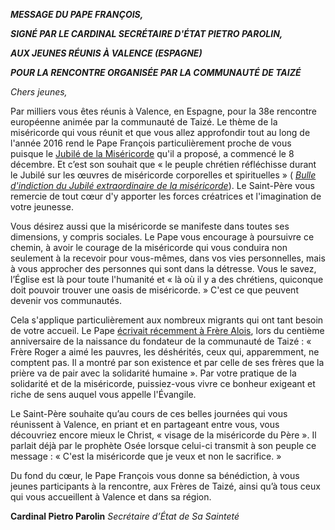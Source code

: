***MESSAGE DU PAPE FRANÇOIS,***

***SIGNÉ PAR LE CARDINAL SECRÉTAIRE D'ÉTAT PIETRO PAROLIN,***

***AUX JEUNES RÉUNIS À VALENCE (ESPAGNE)***

***POUR LA RENCONTRE ORGANISÉE PAR LA COMMUNAUTÉ DE TAIZÉ***

*Chers jeunes,*

Par milliers vous êtes réunis à Valence, en Espagne, pour la 38e rencontre européenne animée par la communauté de Taizé. Le thème de la miséricorde qui vous réunit et que vous allez approfondir tout au long de l'année 2016 rend le Pape François particulièrement proche de vous puisque le [Jubilé de la Miséricorde](http://www.iubilaeummisericordiae.va/content/gdm/fr.html) qu'il a proposé, a commencé le 8 décembre. Et c’est son souhait que « le peuple chrétien réfléchisse durant le Jubilé sur les œuvres de miséricorde corporelles et spirituelles » ( *[Bulle d'indiction du Jubilé extraordinaire de la miséricorde](http://w2.vatican.va/content/francesco/fr/bulls/documents/papa-francesco_bolla_20150411_misericordiae-vultus.html)*). Le Saint-Père vous remercie de tout cœur d'y apporter les forces créatrices et l'imagination de votre jeunesse.

Vous désirez aussi que la miséricorde se manifeste dans toutes ses dimensions, y compris sociales. Le Pape vous encourage à poursuivre ce chemin, à avoir le courage de la miséricorde qui vous conduira non seulement à la recevoir pour vous-mêmes, dans vos vies personnelles, mais à vous approcher des personnes qui sont dans la détresse. Vous le savez, l’Église est là pour toute l'humanité et « là où il y a des chrétiens, quiconque doit pouvoir trouver une oasis de miséricorde. » C'est ce que peuvent devenir vos communautés.

Cela s'applique particulièrement aux nombreux migrants qui ont tant besoin de votre accueil. Le Pape [écrivait récemment à Frère Alois](http://w2.vatican.va/content/francesco/fr/messages/pont-messages/2015/documents/papa-francesco_20150816_messaggio-taize.html), lors du centième anniversaire de la naissance du fondateur de la communauté de Taizé : « Frère Roger a aimé les pauvres, les déshérités, ceux qui, apparemment, ne comptent pas. Il a montré par son existence et par celle de ses frères que la prière va de pair avec la solidarité humaine ». Par votre pratique de la solidarité et de la miséricorde, puissiez-vous vivre ce bonheur exigeant et riche de sens auquel vous appelle l'Évangile.

Le Saint-Père souhaite qu’au cours de ces belles journées qui vous réunissent à Valence, en priant et en partageant entre vous, vous découvriez encore mieux le Christ, « visage de la miséricorde du Père ». Il parlait déjà par le prophète Osée lorsque celui-ci transmit à son peuple ce message : « C'est la miséricorde que je veux et non le sacrifice. »

Du fond du cœur, le Pape François vous donne sa bénédiction, à vous jeunes participants à la rencontre, aux Frères de Taizé, ainsi qu’à tous ceux qui vous accueillent à Valence et dans sa région.

**Cardinal Pietro Parolin** *Secrétaire d’État de Sa Sainteté*